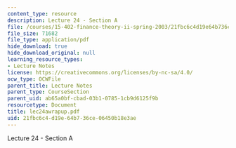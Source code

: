 ```yaml
---
content_type: resource
description: Lecture 24 - Section A
file: /courses/15-402-finance-theory-ii-spring-2003/21fbc6c4d19e64b736ce06450b18e3ae_lec24awrapup.pdf
file_size: 71682
file_type: application/pdf
hide_download: true
hide_download_original: null
learning_resource_types:
- Lecture Notes
license: https://creativecommons.org/licenses/by-nc-sa/4.0/
ocw_type: OCWFile
parent_title: Lecture Notes
parent_type: CourseSection
parent_uid: ab65a0bf-cbad-03b1-0785-1cb9d6125f9b
resourcetype: Document
title: lec24awrapup.pdf
uid: 21fbc6c4-d19e-64b7-36ce-06450b18e3ae
---
```

Lecture 24 - Section A